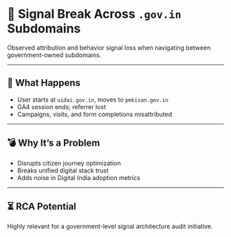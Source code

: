 # 🎯 Signal Break Across `.gov.in` Subdomains

Observed attribution and behavior signal loss when navigating between government-owned subdomains.

---

## 🚨 What Happens

- User starts at `uidai.gov.in`, moves to `pmkisan.gov.in`
- GA4 session ends; referrer lost
- Campaigns, visits, and form completions misattributed

---

## 💣 Why It’s a Problem

- Disrupts citizen journey optimization
- Breaks unified digital stack trust
- Adds noise in Digital India adoption metrics

---

## ⏳ RCA Potential

Highly relevant for a government-level signal architecture audit initiative.
